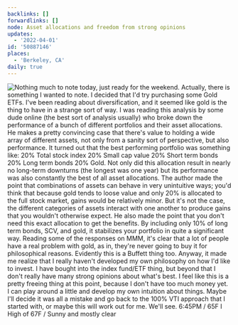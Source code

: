 ```yaml
---
backlinks: []
forwardlinks: []
node: Asset allocations and freedom from strong opinions
updates:
  - '2022-04-01'
id: '50887146'
places:
  - 'Berkeley, CA'
daily: true
---
```

![Nothing much to note today, just ready for the weekend. Actually, there is something I wanted to note. I decided that I'd try purchasing some Gold ETFs. I've been reading about diversification, and it seemed like gold is the thing to have in a strange sort of way. I was reading this analysis by some dude online (the best sort of analysis usually) who broke down the performance of a bunch of different portfolios and their asset allocations. He makes a pretty convincing case that there's value to holding a wide array of different assets, not only from a sanity sort of perspective, but also performance. It turned out that the best performing portfolio was something like: 20% Total stock index 20% Small cap value 20% Short term bonds 20% Long term bonds 20% Gold. Not only did this allocation result in nearly no long-term downturns (the longest was one year) but its performance was also constantly the best of all asset allocations. The author made the point that combinations of assets can behave in very unintuitive ways; you'd think that because gold tends to loose value and only 20% is allocated to the full stock market, gains would be relatively minor. But it's not the case, the different categories of assets interact with one another to produce gains that you wouldn't otherwise expect. He also made the point that you don't need this exact allocation to get the benefits. By including only 10% of long term bonds, SCV, and gold, it stabilizes your portfolio in quite a significant way. Reading some of the responses on MMM, it's clear that a lot of people have a real problem with gold, as in, they're never going to buy it for philosophical reasons. Evidently this is a Buffett thing too. Anyway, it made me realize that I really haven't developed my own philosophy on how I'd like to invest. I have bought into the index fund/ETF thing, but beyond that I don't really have many strong opinions about what's best. I feel like this is a pretty freeing thing at this point, because I don't have too much money yet. I can play around a little and develop my own intuition about things. Maybe I'll decide it was all a mistake and go back to the 100% VTI approach that I started with, or maybe this will work out for me. We'll see. 6:45PM / 65F I High of 67F / Sunny and mostly clear](images/50887146/UTIMOHmqZu-daily.webp "")
